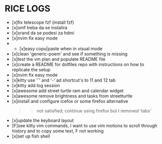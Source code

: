 # RICE LOGS

- [x]fix telescope fzf (install fzf)
- [x]omf treba da se instalira
- [x]xrand da se podesi za hdmi
- [x]nvim fix easy mode
- - [x]easy copu|paste when in visual mode
- [x]clean 'generic-poem' and see if something is missing
- [x]test the vm plan and populate README file
- [x]create a README for dotfiles repo with instructions on how to replicate the setup
- [x]nvim fix easy mode
- [x]kitty use '`' and '-' ad shortcut's to 11 and 12 tab
- [x]kitty add log session
- [x]awesome add street turtle ram and calendar widget
- [x]awesome remove brightness and tasks from streetturtle
- [x]install and configure icefox or some firefox alternative
	>> not satisfied; continue using firefox but I removed 'tabs'
- [x]update the keyboard layout
- [F]see kitty vim commands, I want to use vim motions to scroll through history and to copy some text, F not working
- [x]set up fish shell
